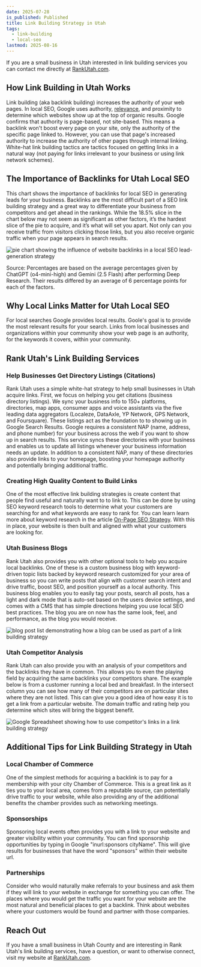```yaml
---
date: 2025-07-28
is_published: Published
title: Link Building Strategy in Utah
tags:
  - link-building
  - local-seo
lastmod: 2025-08-16
---
```

If you are a small business in Utah interested in link building services you can contact me directly at [RankUtah.com](https://rankutah.com#contact).

## How Link Building in Utah Works

Link building (aka backlink building) increases the authority of your web pages. In local SEO, Google uses authority, [relevance](https://blog.rankutah.com/utah-on-page-search-engine-optimization/), and proximity to determine which websites show up at the top of organic results. Google confirms that authority is page-based, not site-based. This means a backlink won't boost every page on your site, only the authority of the specific page linked to. However, you can use that page's increased authority to increase the authority of other pages through internal linking. White-hat link building tactics are tactics focused on getting links in a natural way (not paying for links irrelevant to your business or using link network schemes). 

## The Importance of Backlinks for Utah Local SEO

This chart shows the importance of backlinks for local SEO in generating leads for your business. Backlinks are the most difficult part of a SEO link building strategy and a great way to differentiate your business from competitors and get ahead in the rankings. While the 18.5% slice in the chart below may not seem as significant as other factors, it’s the hardest slice of the pie to acquire, and it’s what will set you apart. Not only can you receive traffic from visitors clicking those links, but you also receive organic traffic when your page appears in search results.

![pie chart showing the influence of website backlinks in a local SEO lead-generation strategy](/media/local-seo-lead-generation-factors.jpg)

Source: Percentages are based on the average percentages given by ChatGPT (o4-mini-high) and Gemini (2.5 Flash) after performing Deep Research. Their results differed by an average of 6 percentage points for each of the factors.

## Why Local Links Matter for Utah Local SEO

For local searches Google provides local results. Goole's goal is to provide the most relevant results for your search. Links from local businesses and organizations within your community show your web page is an authority, for the keywords it covers, within your community. 

## Rank Utah's Link Building Services

### Help Businesses Get Directory Listings (Citations)

Rank Utah uses a simple white-hat strategy to help small businesses in Utah acquire links. First, we focus on helping you get citations (business directory listings). We sync your business info to 150+ platforms, directories, map apps, consumer apps and voice assistants via the five leading data aggregators (Localeze, DataAxle, YP Network, GPS Network, and Foursquare). These listings act as the foundation to to showing up in Google Search Results. Google requires a consistent NAP (name, address, and phone number) for your business across the web if you want to show up in search results. This service syncs these directories with your business and enables us to update all listings whenever your business information needs an update. In addition to a consistent NAP, many of these directories also provide links to your homepage, boosting your homepage authority and potentially bringing additional traffic.

### Creating High Quality Content to Build Links

One of the most effective link building strategies is create content that people find useful and naturally want to to link to. This can be done by using SEO keyword research tools to determine what your customers are searching for and what keywords are easy to rank for. You can learn learn more about keyword research in the article [On-Page SEO Strategy](on-page-seo-strategy-utah.md). With this in place, your website is then built and aligned with what your customers are looking for.    
### Utah Business Blogs

Rank Utah also provides you with other optional tools to help you acquire local backlinks. One of these is a custom business blog with keyword-driven topic lists backed by keyword research customized for your area of business so you can write posts that align with customer search intent and drive traffic, boost SEO, and position yourself as a local authority. This business blog enables you to easily tag your posts, search all posts, has a light and dark mode that is auto-set based on the users device settings, and comes with a CMS that has simple directions helping  you use local SEO best practices. The blog you are on now has the same look, feel, and performance, as the blog you would receive.

![blog post list demonstrating how a blog can be used as part of a link building strategy](/media/rank-utah-blog.jpg)

### Utah Competitor Analysis

Rank Utah can also provide you with an analysis of your competitors and the backlinks they have in common. This allows you to even the playing field by acquiring the same backlinks your competitors share. The example below is from a customer running a local bed and breakfast. In the intersect column you can see how many of their competitors are on particular sites where they are not listed. This can give you a good idea of how easy it is to get a link from a particular website. The domain traffic and rating help you determine which sites will bring the biggest benefit. 

![Google Spreadsheet showing how to use competitor's links in a link building strategy](/media/competitor%20backlink%20analysis.jpg)

## Additional Tips for Link Building Strategy in Utah

### Local Chamber of Commerce

One of the simplest methods for acquiring a backlink is to pay for a membership with your city Chamber of Commerce. This is a great link as it ties you to your local area, comes from a reputable source, can potentially drive traffic to your website, while also providing any of the additional benefits the chamber provides such as networking meetings.

### Sponsorships

Sponsoring local events often provides you with a link to your website and greater visibility within your community. You can find sponsorship opportunities by typing in Google "inurl:sponsors cityName". This will give results for businesses that have the word "sponsors" within their website url.

### Partnerships

Consider who would naturally make referrals to your business and ask them if they will link to your website in exchange for something you can offer. The places where you would get the traffic you want for your website are the most natural and beneficial places to get a backlink. Think about websites where your customers would be found and partner with those companies. 

## Reach Out

If you have a small business in Utah County and are interesting in Rank Utah's link building services, have a question, or want to otherwise connect, visit my website at [RankUtah.com](https://rankutah.com/).
